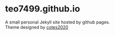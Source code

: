 # teo7499.github.io
A small personal Jekyll site hosted by github pages.<br>
Theme designed by <a href="https://github.com/cotes2020/jekyll-theme-chirpy">cotes2020</a>
